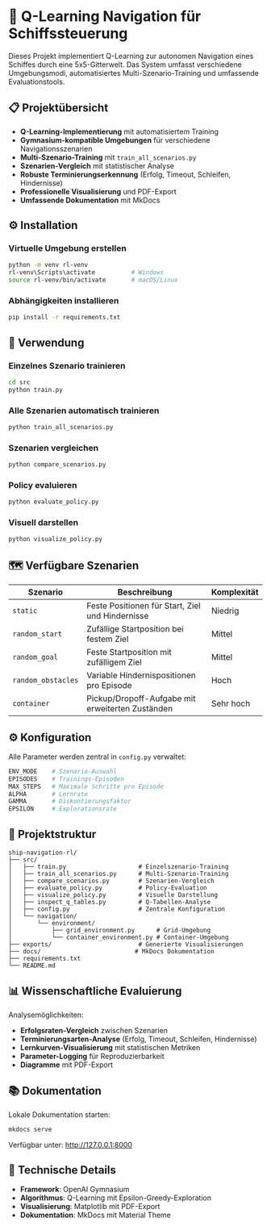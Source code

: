 # 🚢 Q-Learning Navigation für Schiffssteuerung

Dieses Projekt implementiert Q-Learning zur autonomen Navigation eines Schiffes durch eine 5x5-Gitterwelt. Das System umfasst verschiedene Umgebungsmodi, automatisiertes Multi-Szenario-Training und umfassende Evaluationstools.

## 📋 Projektübersicht

- **Q-Learning-Implementierung** mit automatisiertem Training
- **Gymnasium-kompatible Umgebungen** für verschiedene Navigationsszenarien
- **Multi-Szenario-Training** mit `train_all_scenarios.py`
- **Szenarien-Vergleich** mit statistischer Analyse
- **Robuste Terminierungserkennung** (Erfolg, Timeout, Schleifen, Hindernisse)
- **Professionelle Visualisierung** und PDF-Export
- **Umfassende Dokumentation** mit MkDocs

## ⚙️ Installation

### Virtuelle Umgebung erstellen
```bash
python -m venv rl-venv
rl-venv\Scripts\activate          # Windows
source rl-venv/bin/activate       # macOS/Linux
```

### Abhängigkeiten installieren
```bash
pip install -r requirements.txt
```

## 🚀 Verwendung

### Einzelnes Szenario trainieren
```bash
cd src
python train.py
```

### Alle Szenarien automatisch trainieren
```bash
python train_all_scenarios.py
```

### Szenarien vergleichen
```bash
python compare_scenarios.py
```

### Policy evaluieren
```bash
python evaluate_policy.py
```

### Visuell darstellen
```bash
python visualize_policy.py
```

## 🗺️ Verfügbare Szenarien

| Szenario | Beschreibung | Komplexität |
|----------|--------------|-------------|
| `static` | Feste Positionen für Start, Ziel und Hindernisse | Niedrig |
| `random_start` | Zufällige Startposition bei festem Ziel | Mittel |
| `random_goal` | Feste Startposition mit zufälligem Ziel | Mittel |
| `random_obstacles` | Variable Hindernispositionen pro Episode | Hoch |
| `container` | Pickup/Dropoff-Aufgabe mit erweiterten Zuständen | Sehr hoch |

## ⚙️ Konfiguration

Alle Parameter werden zentral in `config.py` verwaltet:

```python
ENV_MODE    # Szenario-Auswahl
EPISODES    # Trainings-Episoden
MAX_STEPS   # Maximale Schritte pro Episode
ALPHA       # Lernrate
GAMMA       # Diskontierungsfaktor
EPSILON     # Explorationsrate
```

## 📁 Projektstruktur

```
ship-navigation-rl/
├── src/
│   ├── train.py                    # Einzelszenario-Training
│   ├── train_all_scenarios.py      # Multi-Szenario-Training
│   ├── compare_scenarios.py        # Szenarien-Vergleich
│   ├── evaluate_policy.py          # Policy-Evaluation
│   ├── visualize_policy.py         # Visuelle Darstellung
│   ├── inspect_q_tables.py         # Q-Tabellen-Analyse
│   ├── config.py                   # Zentrale Konfiguration
│   └── navigation/
│       └── environment/
│           ├── grid_environment.py      # Grid-Umgebung
│           └── container_environment.py # Container-Umgebung
├── exports/                        # Generierte Visualisierungen
├── docs/                          # MkDocs Dokumentation
├── requirements.txt
└── README.md
```

## 📊 Wissenschaftliche Evaluierung

Analysemöglichkeiten:

- **Erfolgsraten-Vergleich** zwischen Szenarien
- **Terminierungsarten-Analyse** (Erfolg, Timeout, Schleifen, Hindernisse)
- **Lernkurven-Visualisierung** mit statistischen Metriken
- **Parameter-Logging** für Reproduzierbarkeit
- **Diagramme** mit PDF-Export

## 📚 Dokumentation

Lokale Dokumentation starten:
```bash
mkdocs serve
```

Verfügbar unter: http://127.0.0.1:8000

## 🔧 Technische Details

- **Framework**: OpenAI Gymnasium
- **Algorithmus**: Q-Learning mit Epsilon-Greedy-Exploration
- **Visualisierung**: Matplotlib mit PDF-Export
- **Dokumentation**: MkDocs mit Material Theme